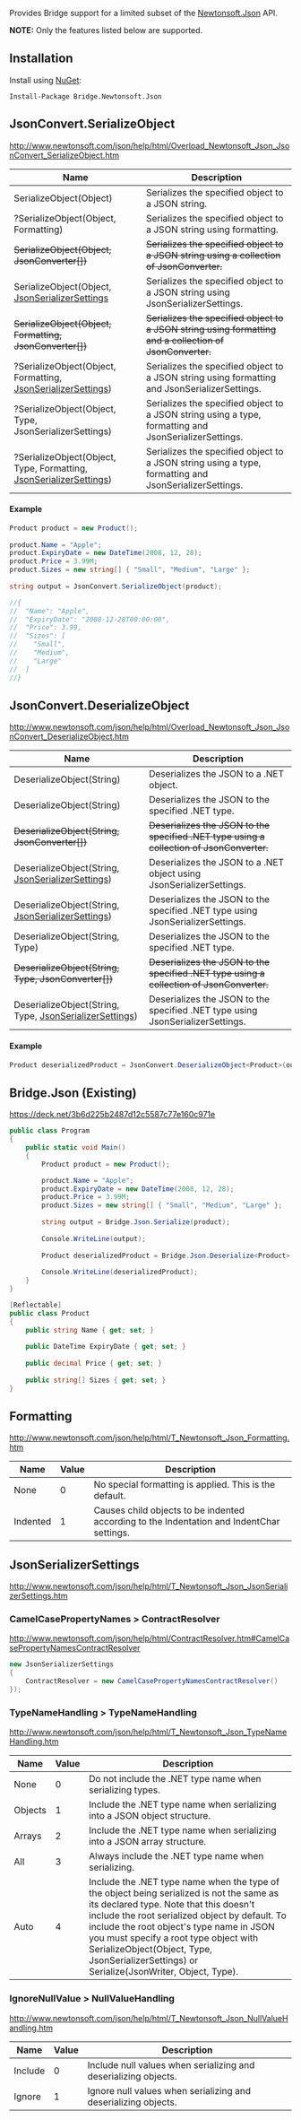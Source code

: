 Provides Bridge support for a limited subset of the [Newtonsoft.Json](https://github.com/JamesNK/Newtonsoft.Json) API.

**NOTE:** Only the features listed below are supported.

## Installation

Install using [NuGet](https://www.nuget.org/):

```
Install-Package Bridge.Newtonsoft.Json
```

## JsonConvert.SerializeObject

http://www.newtonsoft.com/json/help/html/Overload_Newtonsoft_Json_JsonConvert_SerializeObject.htm

Name | Description
---- | ----
SerializeObject(Object) | Serializes the specified object to a JSON string.
?SerializeObject(Object, Formatting) | Serializes the specified object to a JSON string using formatting.
~~SerializeObject(Object, JsonConverter[])~~ | ~~Serializes the specified object to a JSON string using a collection of JsonConverter.~~
SerializeObject(Object, [JsonSerializerSettings](https://github.com/bridgedotnet/Bridge.Newtonsoft.Json/blob/master/README.md#jsonserializersettings) | Serializes the specified object to a JSON string using JsonSerializerSettings.
~~SerializeObject(Object, Formatting, JsonConverter[])~~ | ~~Serializes the specified object to a JSON string using formatting and a collection of JsonConverter.~~
?SerializeObject(Object, Formatting, [JsonSerializerSettings](https://github.com/bridgedotnet/Bridge.Newtonsoft.Json/blob/master/README.md#jsonserializersettings)) | Serializes the specified object to a JSON string using formatting and JsonSerializerSettings.
?SerializeObject(Object, Type, JsonSerializerSettings) | Serializes the specified object to a JSON string using a type, formatting and JsonSerializerSettings.
?SerializeObject(Object, Type, Formatting, [JsonSerializerSettings](https://github.com/bridgedotnet/Bridge.Newtonsoft.Json/blob/master/README.md#jsonserializersettings)) | Serializes the specified object to a JSON string using a type, formatting and JsonSerializerSettings.

#### Example

```csharp
Product product = new Product();
 
product.Name = "Apple";
product.ExpiryDate = new DateTime(2008, 12, 28);
product.Price = 3.99M;
product.Sizes = new string[] { "Small", "Medium", "Large" };
 
string output = JsonConvert.SerializeObject(product);

//{
//  "Name": "Apple",
//  "ExpiryDate": "2008-12-28T00:00:00",
//  "Price": 3.99,
//  "Sizes": [
//    "Small",
//    "Medium",
//    "Large"
//  ]
//}
```

## JsonConvert.DeserializeObject

http://www.newtonsoft.com/json/help/html/Overload_Newtonsoft_Json_JsonConvert_DeserializeObject.htm

Name | Description
---- | ----
DeserializeObject(String) | Deserializes the JSON to a .NET object.
DeserializeObject<T>(String) | Deserializes the JSON to the specified .NET type.
~~DeserializeObject<T>(String, JsonConverter[])~~ | ~~Deserializes the JSON to the specified .NET type using a collection of JsonConverter.~~
DeserializeObject(String, [JsonSerializerSettings](https://github.com/bridgedotnet/Bridge.Newtonsoft.Json/blob/master/README.md#jsonserializersettings)) | Deserializes the JSON to a .NET object using JsonSerializerSettings.
DeserializeObject<T>(String, [JsonSerializerSettings](https://github.com/bridgedotnet/Bridge.Newtonsoft.Json/blob/master/README.md#jsonserializersettings)) | Deserializes the JSON to the specified .NET type using JsonSerializerSettings.
DeserializeObject(String, Type) | Deserializes the JSON to the specified .NET type.
~~DeserializeObject(String, Type, JsonConverter[])~~ | ~~Deserializes the JSON to the specified .NET type using a collection of JsonConverter.~~
DeserializeObject(String, Type, [JsonSerializerSettings](https://github.com/bridgedotnet/Bridge.Newtonsoft.Json/blob/master/README.md#jsonserializersettings)) | Deserializes the JSON to the specified .NET type using JsonSerializerSettings.

#### Example

```csharp
Product deserializedProduct = JsonConvert.DeserializeObject<Product>(output);
```

## Bridge.Json (Existing)

https://deck.net/3b6d225b2487d12c5587c77e160c971e

```csharp
public class Program
{
    public static void Main()
    {
        Product product = new Product();

        product.Name = "Apple";
        product.ExpiryDate = new DateTime(2008, 12, 28);
        product.Price = 3.99M;
        product.Sizes = new string[] { "Small", "Medium", "Large" };
        
        string output = Bridge.Json.Serialize(product);
        
        Console.WriteLine(output);
        
        Product deserializedProduct = Bridge.Json.Deserialize<Product>(output);
        
        Console.WriteLine(deserializedProduct);
    }
}

[Reflectable]
public class Product
{
    public string Name { get; set; }
    
    public DateTime ExpiryDate { get; set; }
    
    public decimal Price { get; set; }
    
    public string[] Sizes { get; set; }
}
```

## Formatting

http://www.newtonsoft.com/json/help/html/T_Newtonsoft_Json_Formatting.htm

Name | Value | Description
---- | ---- | ----
None | 0 | No special formatting is applied. This is the default.
Indented | 1 | Causes child objects to be indented according to the Indentation and IndentChar settings.

## JsonSerializerSettings

http://www.newtonsoft.com/json/help/html/T_Newtonsoft_Json_JsonSerializerSettings.htm

### CamelCasePropertyNames > ContractResolver

http://www.newtonsoft.com/json/help/html/ContractResolver.htm#CamelCasePropertyNamesContractResolver

```csharp
new JsonSerializerSettings 
{ 
    ContractResolver = new CamelCasePropertyNamesContractResolver() 
});
```

### TypeNameHandling > TypeNameHandling

http://www.newtonsoft.com/json/help/html/T_Newtonsoft_Json_TypeNameHandling.htm

Name | Value | Description
---- | ---- | ----
None | 0 | Do not include the .NET type name when serializing types.
Objects | 1 | Include the .NET type name when serializing into a JSON object structure.
Arrays | 2 | Include the .NET type name when serializing into a JSON array structure.
All | 3 | Always include the .NET type name when serializing.
Auto | 4 | Include the .NET type name when the type of the object being serialized is not the same as its declared type. Note that this doesn't include the root serialized object by default. To include the root object's type name in JSON you must specify a root type object with SerializeObject(Object, Type, JsonSerializerSettings) or Serialize(JsonWriter, Object, Type).

### IgnoreNullValue > NullValueHandling

http://www.newtonsoft.com/json/help/html/T_Newtonsoft_Json_NullValueHandling.htm

Name | Value | Description
---- | ---- | ----
Include | 0 | Include null values when serializing and deserializing objects.
Ignore | 1 | Ignore null values when serializing and deserializing objects.
